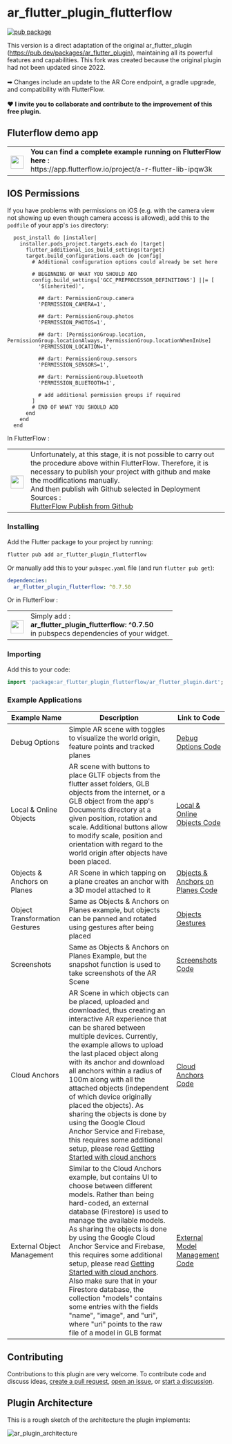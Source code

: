 # ar_flutter_plugin_flutterflow
[![pub package](https://img.shields.io/pub/v/ar_flutter_plugin_flutterflow.svg)](https://pub.dev/packages/ar_flutter_plugin_flutterflow)



This version is a direct adaptation of the original ar_flutter_plugin (https://pub.dev/packages/ar_flutter_plugin), maintaining all its powerful features and capabilities.
This fork was created because the original plugin had not been updated since 2022. <br><br>
➡ Changes include an update to the AR Core endpoint, a gradle upgrade, and compatibility with FlutterFlow.
<br><br>
<b>❤️ I invite you to collaborate and contribute to the improvement of this free plugin.</b>

## Fluterflow demo app
<table>
<td>
<img src="https://avatars.githubusercontent.com/u/74943865?s=48&amp;v=4" width="30" height="30" style="max-width: 100%; margin-bottom: -9px;"> </img>
</td>
<td>
<b> You can find a complete example running on FlutterFlow here :</b><br>
https://app.flutterflow.io/project/a-r-flutter-lib-ipqw3k
</td>
</table>

## IOS Permissions

If you have problems with permissions on iOS (e.g. with the camera view not showing up even though camera access is allowed), add this to the ```podfile``` of your app's ```ios``` directory:

```pod
  post_install do |installer|
    installer.pods_project.targets.each do |target|
      flutter_additional_ios_build_settings(target)
      target.build_configurations.each do |config|
        # Additional configuration options could already be set here

        # BEGINNING OF WHAT YOU SHOULD ADD
        config.build_settings['GCC_PREPROCESSOR_DEFINITIONS'] ||= [
          '$(inherited)',

          ## dart: PermissionGroup.camera
          'PERMISSION_CAMERA=1',

          ## dart: PermissionGroup.photos
          'PERMISSION_PHOTOS=1',

          ## dart: [PermissionGroup.location, PermissionGroup.locationAlways, PermissionGroup.locationWhenInUse]
          'PERMISSION_LOCATION=1',

          ## dart: PermissionGroup.sensors
          'PERMISSION_SENSORS=1',

          ## dart: PermissionGroup.bluetooth
          'PERMISSION_BLUETOOTH=1',

          # add additional permission groups if required
        ]
        # END OF WHAT YOU SHOULD ADD
      end
    end
  end
```

In FlutterFlow :

<table>
<td style="min-width:30px">
<img src="https://avatars.githubusercontent.com/u/74943865?s=48&amp;v=4" width="30" height="30" style="max-width: 100%; margin-bottom: -9px;"> </img>
</td>
<td>
Unfortunately, at this stage, it is not possible to carry out the procedure above within FlutterFlow. 
Therefore, it is necessary to publish your project with github and make the modifications manually. <br> And then publish wih Github selected in Deployment Sources : <br> <a href="https://docs.flutterflow.io/customizing-your-app/manage-custom-code-in-github#id-9.-deploy-from-the-main-branch">FlutterFlow Publish from Github</a>
</td>
</table>

### Installing

Add the Flutter package to your project by running:

```bash
flutter pub add ar_flutter_plugin_flutterflow
```

Or manually add this to your `pubspec.yaml` file (and run `flutter pub get`):

```yaml
dependencies:
  ar_flutter_plugin_flutterflow: ^0.7.50
```

Or in FlutterFlow : 

<table>
<td>
<img src="https://avatars.githubusercontent.com/u/74943865?s=48&amp;v=4" width="30" height="30" style="max-width: 100%; margin-bottom: -9px;"> </img>
</td>
<td> Simply add : <br> <b>ar_flutter_plugin_flutterflow: ^0.7.50 </b> <br> in pubspecs dependencies of your widget.
</td>
</table>

### Importing

Add this to your code:

```dart
import 'package:ar_flutter_plugin_flutterflow/ar_flutter_plugin.dart';
```

### Example Applications

| Example Name                 | Description                                                                                                                                                                                                                                                                                                                                                                                                                                                                                                                                                                                              | Link to Code                                                                                                                                         |
| ---------------------------- | -------------------------------------------------------------------------------------------------------------------------------------------------------------------------------------------------------------------------------------------------------------------------------------------------------------------------------------------------------------------------------------------------------------------------------------------------------------------------------------------------------------------------------------------------------------------------------------------------------- |------------------------------------------------------------------------------------------------------------------------------------------------------|
| Debug Options                | Simple AR scene with toggles to visualize the world origin, feature points and tracked planes                                                                                                                                                                                                                                                                                                                                                                                                                                                                                                            | [Debug Options Code](https://github.com/hlefe/ar_flutter_plugin_flutterflow/blob/main/examples/debug_options.dart)                                   |
| Local & Online Objects        | AR scene with buttons to place GLTF objects from the flutter asset folders, GLB objects from the internet, or a GLB object from the app's Documents directory at a given position, rotation and scale. Additional buttons allow to modify scale, position and orientation with regard to the world origin after objects have been placed.                                                                                                                                                                                                                                                                | [Local & Online Objects Code](https://github.com/hlefe/ar_flutter_plugin_flutterflow/blob/main/examples/local_and_web_objects.dart)                  |
| Objects & Anchors on Planes  | AR Scene in which tapping on a plane creates an anchor with a 3D model attached to it                                                                                                                                                                                                                                                                                                                                                                                                                                                                                                                    | [Objects & Anchors on Planes Code](https://github.com/hlefe/ar_flutter_plugin_flutterflow/blob/main/examples/objects_on_planes.dart)                 |
| Object Transformation Gestures | Same as Objects & Anchors on Planes example, but objects can be panned and rotated using gestures after being placed                                                                                                                                                                                                                                                                                                                                                                                                                                                                                     | [Objects Gestures](https://github.com/hlefe/ar_flutter_plugin_flutterflow/blob/main/examples/object_gestures.dart)                                   |
| Screenshots                  | Same as Objects & Anchors on Planes Example, but the snapshot function is used to take screenshots of the AR Scene                                                                                                                                                                                                                                                                                                                                                                                                                                                                                       | [Screenshots Code](https://github.com/hlefe/ar_flutter_plugin_flutterflow/blob/main/examples/screenshot.dart)                            |
| Cloud Anchors                | AR Scene in which objects can be placed, uploaded and downloaded, thus creating an interactive AR experience that can be shared between multiple devices. Currently, the example allows to upload the last placed object along with its anchor and download all anchors within a radius of 100m along with all the attached objects (independent of which device originally placed the objects). As sharing the objects is done by using the Google Cloud Anchor Service and Firebase, this requires some additional setup, please read [Getting Started with cloud anchors](cloudAnchorSetup.md)        | [Cloud Anchors Code](https://github.com/hlefe/ar_flutter_plugin_flutterflow/blob/main/examples/cloud_anchor.dart)                         |
| External Object Management   | Similar to the Cloud Anchors example, but contains UI to choose between different models. Rather than being hard-coded, an external database (Firestore) is used to manage the available models. As sharing the objects is done by using the Google Cloud Anchor Service and Firebase, this requires some additional setup, please read [Getting Started with cloud anchors](cloudAnchorSetup.md). Also make sure that in your Firestore database, the collection "models" contains some entries with the fields "name", "image", and "uri", where "uri" points to the raw file of a model in GLB format | [External Model Management Code](https://github.com/hlefe/ar_flutter_plugin_flutterflow/blob/main/examples/external_model_management.dart) |

## Contributing

Contributions to this plugin are very welcome. To contribute code and discuss ideas, [create a pull request](https://github.com/hlefe/ar_flutter_plugin_flutterflow/compare), [open an issue](https://github.com/hlefe/ar_flutter_plugin_flutterflow/issues/new), or [start a discussion](https://github.com/hlefe/ar_flutter_plugin_flutterflow/discussions).

## Plugin Architecture

This is a rough sketch of the architecture the plugin implements:

![ar_plugin_architecture](./AR_Plugin_Architecture_highlevel.svg)